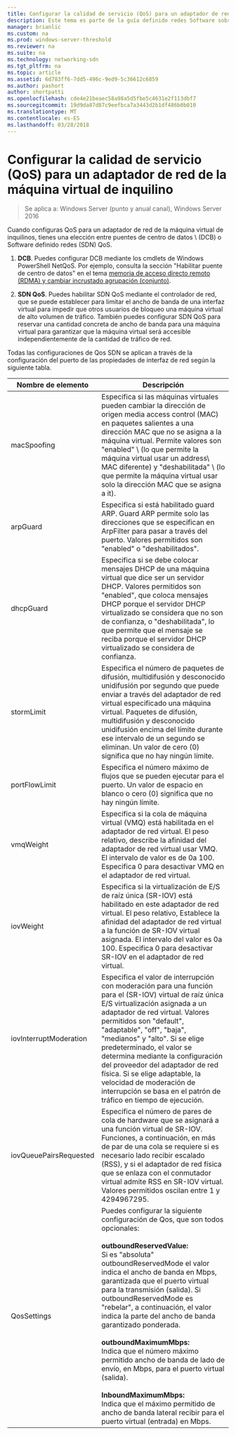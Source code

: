 ```yaml
---
title: Configurar la calidad de servicio (QoS) para un adaptador de red de la máquina virtual de inquilino
description: Este tema es parte de la guía definido redes Software sobre cómo administrar cargas de trabajo de inquilino y redes virtuales en Windows Server 2016.
manager: brianlic
ms.custom: na
ms.prod: windows-server-threshold
ms.reviewer: na
ms.suite: na
ms.technology: networking-sdn
ms.tgt_pltfrm: na
ms.topic: article
ms.assetid: 6d783ff6-7dd5-496c-9ed9-5c36612c6859
ms.author: pashort
author: shortpatti
ms.openlocfilehash: cde4e21beaec58a98a5d5fbe5c4631e2f113dbf7
ms.sourcegitcommit: 19d9da87d87c9eefbca7a3443d2b1df486b0b010
ms.translationtype: MT
ms.contentlocale: es-ES
ms.lasthandoff: 03/28/2018
---
```

# <a name="configure-quality-of-service-qos-for-a-tenant-vm-network-adapter"></a>Configurar la calidad de servicio (QoS) para un adaptador de red de la máquina virtual de inquilino

>Se aplica a: Windows Server (punto y anual canal), Windows Server 2016

Cuando configuras QoS para un adaptador de red de la máquina virtual de inquilinos, tienes una elección entre puentes de centro de datos \ (DCB\) o Software definido redes \(SDN\) QoS.

1.  **DCB**. Puedes configurar DCB mediante los cmdlets de Windows PowerShell NetQoS. Por ejemplo, consulta la sección "Habilitar puente de centro de datos" en el tema [memoria de acceso directo remoto (RDMA) y cambiar incrustado agrupación (conjunto)](../../../virtualization/hyper-v-virtual-switch/RDMA-and-Switch-Embedded-Teaming.md).

2.  **SDN QoS**. Puedes habilitar SDN QoS mediante el controlador de red, que se puede establecer para limitar el ancho de banda de una interfaz virtual para impedir que otros usuarios de bloqueo una máquina virtual de alto volumen de tráfico.  También puedes configurar SDN QoS para reservar una cantidad concreta de ancho de banda para una máquina virtual para garantizar que la máquina virtual será accesible independientemente de la cantidad de tráfico de red.  

Todas las configuraciones de Qos SDN se aplican a través de la configuración del puerto de las propiedades de interfaz de red según la siguiente tabla.

|Nombre de elemento|Descripción|
|------------|-----------| 
|macSpoofing|Especifica si las máquinas virtuales pueden cambiar la dirección de origen media access control \(MAC\) en paquetes salientes a una dirección MAC que no se asigna a la máquina virtual. Permite valores son "enabled" \ (lo que permite la máquina virtual usar un address\ MAC diferente) y "deshabilitada" \ (lo que permite la máquina virtual usar solo la dirección MAC que se asigna a it\).|
|arpGuard|Especifica si está habilitado guard ARP.  Guard ARP permite solo las direcciones que se especifican en ArpFilter para pasar a través del puerto.  Valores permitidos son "enabled" o "deshabilitados".
|dhcpGuard|Especifica si se debe colocar mensajes DHCP de una máquina virtual que dice ser un servidor DHCP. Valores permitidos son "enabled", que coloca mensajes DHCP porque el servidor DHCP virtualizado se considera que no son de confianza, o "deshabilitada", lo que permite que el mensaje se reciba porque el servidor DHCP virtualizado se considera de confianza.
|stormLimit|Especifica el número de paquetes de difusión, multidifusión y desconocido unidifusión por segundo que puede enviar a través del adaptador de red virtual especificado una máquina virtual. Paquetes de difusión, multidifusión y desconocido unidifusión encima del límite durante ese intervalo de un segundo se eliminan. Un valor de cero \(0\) significa que no hay ningún límite.
|portFlowLimit|Especifica el número máximo de flujos que se pueden ejecutar para el puerto.  Un valor de espacio en blanco o cero \(0\) significa que no hay ningún límite.
|vmqWeight|Especifica si la cola de máquina virtual (VMQ) está habilitada en el adaptador de red virtual. El peso relativo, describe la afinidad del adaptador de red virtual usar VMQ. El intervalo de valor es de 0a 100. Especifica 0 para desactivar VMQ en el adaptador de red virtual.
|iovWeight|Especifica si la virtualización de E/S de raíz única \(SR-IOV\) está habilitado en este adaptador de red virtual. El peso relativo, Establece la afinidad del adaptador de red virtual a la función de SR-IOV virtual asignada. El intervalo del valor es 0a 100. Especifica 0 para desactivar SR-IOV en el adaptador de red virtual. 
|iovInterruptModeration|Especifica el valor de interrupción con moderación para una función para el \(SR-IOV\) virtual de raíz única E/S virtualización asignada a un adaptador de red virtual. Valores permitidos son "default", "adaptable", "off", "baja", "medianos" y "alto".   Si se elige predeterminado, el valor se determina mediante la configuración del proveedor del adaptador de red física.  Si se elige adaptable, la velocidad de moderación de interrupción se basa en el patrón de tráfico en tiempo de ejecución. 
|iovQueuePairsRequested|Especifica el número de pares de cola de hardware que se asignará a una función virtual de SR-IOV. Funciones, a continuación, en más de par de una cola se requiere si es necesario lado recibir escalado \(RSS\), y si el adaptador de red física que se enlaza con el conmutador virtual admite RSS en SR-IOV virtual. Valores permitidos oscilan entre 1 y 4294967295. 
|QosSettings|Puedes configurar la siguiente configuración de Qos, que son todos opcionales:  <br/><br />**outboundReservedValue:**<br/>Si es "absoluta" outboundReservedMode el valor indica el ancho de banda en Mbps, garantizada que el puerto virtual para la transmisión (salida). Si outboundReservedMode es "rebelar", a continuación, el valor indica la parte del ancho de banda garantizado ponderada. <br/><br />**outboundMaximumMbps:**  <br/>Indica que el número máximo permitido ancho de banda de lado de envío, en Mbps, para el puerto virtual (salida). <br/><br/>**InboundMaximumMbps:**  <br/>Indica que el máximo permitido de ancho de banda lateral recibir para el puerto virtual (entrada) en Mbps. |